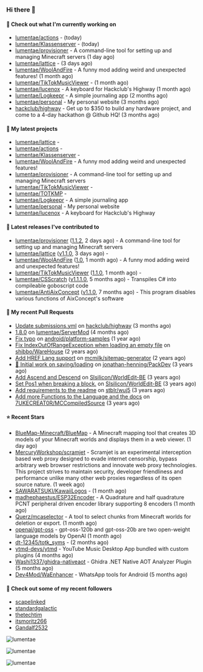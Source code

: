 ### Hi there 👋

#### 👷 Check out what I'm currently working on

- [lumentae/actions](https://github.com/lumentae/actions) -  (today)
- [lumentae/Klassenserver](https://github.com/lumentae/Klassenserver) -  (today)
- [lumentae/provisioner](https://github.com/lumentae/provisioner) - A command-line tool for setting up and managing Minecraft servers (1 day ago)
- [lumentae/lattice](https://github.com/lumentae/lattice) -  (3 days ago)
- [lumentae/WoolAndFire](https://github.com/lumentae/WoolAndFire) - A funny mod adding weird and unexpected features! (1 month ago)
- [lumentae/TikTokMusicViewer](https://github.com/lumentae/TikTokMusicViewer) -  (1 month ago)
- [lumentae/lucenox](https://github.com/lumentae/lucenox) - A keyboard for Hackclub's Highway (1 month ago)
- [lumentae/Logkeepr](https://github.com/lumentae/Logkeepr) - A simple journaling app (2 months ago)
- [lumentae/personal](https://github.com/lumentae/personal) - My personal website (3 months ago)
- [hackclub/highway](https://github.com/hackclub/highway) - Get up to $350 to build any hardware project, and come to a 4-day hackathon @ Github HQ! (3 months ago)

#### 🌱 My latest projects

- [lumentae/lattice](https://github.com/lumentae/lattice) - 
- [lumentae/actions](https://github.com/lumentae/actions) - 
- [lumentae/Klassenserver](https://github.com/lumentae/Klassenserver) - 
- [lumentae/WoolAndFire](https://github.com/lumentae/WoolAndFire) - A funny mod adding weird and unexpected features!
- [lumentae/provisioner](https://github.com/lumentae/provisioner) - A command-line tool for setting up and managing Minecraft servers
- [lumentae/TikTokMusicViewer](https://github.com/lumentae/TikTokMusicViewer) - 
- [lumentae/TOTKMP](https://github.com/lumentae/TOTKMP) - 
- [lumentae/Logkeepr](https://github.com/lumentae/Logkeepr) - A simple journaling app
- [lumentae/personal](https://github.com/lumentae/personal) - My personal website
- [lumentae/lucenox](https://github.com/lumentae/lucenox) - A keyboard for Hackclub's Highway

#### 🔭 Latest releases I've contributed to

- [lumentae/provisioner](https://github.com/lumentae/provisioner) ([1.1.2](https://github.com/lumentae/provisioner/releases/tag/1.1.2), 2 days ago) - A command-line tool for setting up and managing Minecraft servers
- [lumentae/lattice](https://github.com/lumentae/lattice) ([v1.1.0](https://github.com/lumentae/lattice/releases/tag/v1.1.0), 3 days ago) - 
- [lumentae/WoolAndFire](https://github.com/lumentae/WoolAndFire) ([1.0](https://github.com/lumentae/WoolAndFire/releases/tag/1.0), 1 month ago) - A funny mod adding weird and unexpected features!
- [lumentae/TikTokMusicViewer](https://github.com/lumentae/TikTokMusicViewer) ([1.1.0](https://github.com/lumentae/TikTokMusicViewer/releases/tag/1.1.0), 1 month ago) - 
- [lumentae/CSScratch](https://github.com/lumentae/CSScratch) ([v1.1.1.0](https://github.com/lumentae/CSScratch/releases/tag/v1.1.1.0), 5 months ago) - Transpiles C# into compileable goboscript code
- [lumentae/AntiAixConcept](https://github.com/lumentae/AntiAixConcept) ([v1.1.0](https://github.com/lumentae/AntiAixConcept/releases/tag/v1.1.0), 7 months ago) - This program disables various functions of AixConcept's software

#### 🔨 My recent Pull Requests

- [Update submissions.yml](https://github.com/hackclub/highway/pull/621) on [hackclub/highway](https://github.com/hackclub/highway) (3 months ago)
- [1.8.0](https://github.com/lumentae/ServerMod/pull/1) on [lumentae/ServerMod](https://github.com/lumentae/ServerMod) (4 months ago)
- [Fix typo](https://github.com/android/platform-samples/pull/161) on [android/platform-samples](https://github.com/android/platform-samples) (1 year ago)
- [Fix IndexOutOfRangeException when loading an empty file](https://github.com/shibbo/WareHouse/pull/1) on [shibbo/WareHouse](https://github.com/shibbo/WareHouse) (2 years ago)
- [Add HREF Lang support](https://github.com/mcmilk/sitemap-generator/pull/7) on [mcmilk/sitemap-generator](https://github.com/mcmilk/sitemap-generator) (2 years ago)
- [📜 Initial work on saving/loading](https://github.com/jonathan-henning/PackDev/pull/1) on [jonathan-henning/PackDev](https://github.com/jonathan-henning/PackDev) (3 years ago)
- [Add Ascend and Descend](https://github.com/SIsilicon/WorldEdit-BE/pull/112) on [SIsilicon/WorldEdit-BE](https://github.com/SIsilicon/WorldEdit-BE) (3 years ago)
- [Set Pos1 when breaking a block.](https://github.com/SIsilicon/WorldEdit-BE/pull/111) on [SIsilicon/WorldEdit-BE](https://github.com/SIsilicon/WorldEdit-BE) (3 years ago)
- [Add requirements to the readme](https://github.com/stblr/wuj5/pull/2) on [stblr/wuj5](https://github.com/stblr/wuj5) (3 years ago)
- [Add more Functions to the Language and the docs](https://github.com/7UKECREAT0R/MCCompiledSource/pull/2) on [7UKECREAT0R/MCCompiledSource](https://github.com/7UKECREAT0R/MCCompiledSource) (3 years ago)

#### ⭐ Recent Stars

- [BlueMap-Minecraft/BlueMap](https://github.com/BlueMap-Minecraft/BlueMap) - A Minecraft mapping tool that creates 3D models of your Minecraft worlds and displays them in a web viewer. (1 day ago)
- [MercuryWorkshop/scramjet](https://github.com/MercuryWorkshop/scramjet) - Scramjet is an experimental interception based web proxy designed to evade internet censorship, bypass arbitrary web browser restrictions and innovate web proxy technologies. This project strives to maintain security, developer friendliness and performance unlike many other web proxies regardless of its open source nature.  (1 week ago)
- [SAWARATSUKI/KawaiiLogos](https://github.com/SAWARATSUKI/KawaiiLogos) -  (1 month ago)
- [madhephaestus/ESP32Encoder](https://github.com/madhephaestus/ESP32Encoder) - A Quadrature and half quadrature PCNT peripheral driven encoder library supporting 8 encoders (1 month ago)
- [Querz/mcaselector](https://github.com/Querz/mcaselector) - A tool to select chunks from Minecraft worlds for deletion or export. (1 month ago)
- [openai/gpt-oss](https://github.com/openai/gpt-oss) - gpt-oss-120b and gpt-oss-20b are two open-weight language models by OpenAI (1 month ago)
- [dt-12345/totk_syms](https://github.com/dt-12345/totk_syms) -  (2 months ago)
- [ytmd-devs/ytmd](https://github.com/ytmd-devs/ytmd) - YouTube Music Desktop App bundled with custom plugins (4 months ago)
- [Washi1337/ghidra-nativeaot](https://github.com/Washi1337/ghidra-nativeaot) - Ghidra .NET Native AOT Analyzer Plugin (5 months ago)
- [Dev4Mod/WaEnhancer](https://github.com/Dev4Mod/WaEnhancer) - WhatsApp tools for Android (5 months ago)

#### 👯 Check out some of my recent followers

- [scapelinked](https://github.com/scapelinked)
- [standardgalactic](https://github.com/standardgalactic)
- [thetechtim](https://github.com/thetechtim)
- [itsmoritz266](https://github.com/itsmoritz266)
- [Gandalf2532](https://github.com/Gandalf2532)

<p style="width:100%"><img align="center" src="https://github-readme-stats.vercel.app/api?username=lumentae&count_private=true&theme=github_dark&show_icons=true&border_color=4C8EDA&include_all_commits=true&border_radius=12" alt="lumentae" /></p>
<p style="width:100%"><img align="center" src="https://github-readme-stats.vercel.app/api/top-langs/?username=lumentae&theme=github_dark&layout=compact&border_color=4C8EDA&card_width=445&border_radius=12" alt="lumentae" /></p>
<p style="width:100%"><img align="left" src="https://github-readme-stats.hackclub.dev/api/wakatime?username=2366&api_domain=hackatime.hackclub.com&&custom_title=Hackatime+Stats&layout=compact&cache_seconds=0&langs_count=8&theme=github_dark&border_radius=12&border_color=4C8EDA" alt="lumentae" /></p>
